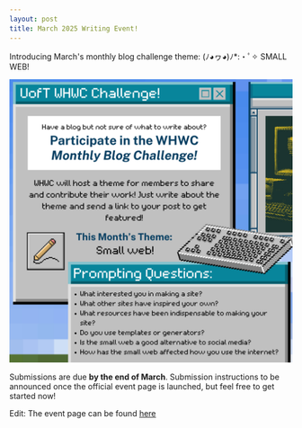 ```yaml
---
layout: post
title: March 2025 Writing Event!
---
```


Introducing March's monthly blog challenge theme: (ﾉ◕ヮ◕)ﾉ*:・ﾟ✧ SMALL WEB!

<img src="/assets/img/announcements/march2025.png" width="600" />

Submissions are due **by the end of March**. Submission instructions to be announced once the official event page is launched, but feel free to get started now!

Edit: The event page can be found [here](/events/march2025)